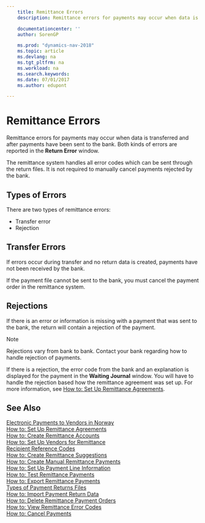 ```yaml
---
    title: Remittance Errors
    description: Remittance errors for payments may occur when data is transferred and after payments have been sent to the bank. Both kinds of errors are reported in the **Return Error** window.

    documentationcenter: ''
    author: SorenGP

    ms.prod: "dynamics-nav-2018"
    ms.topic: article
    ms.devlang: na
    ms.tgt_pltfrm: na
    ms.workload: na
    ms.search.keywords:
    ms.date: 07/01/2017
    ms.author: edupont

---
```

# Remittance Errors
Remittance errors for payments may occur when data is transferred and after payments have been sent to the bank. Both kinds of errors are reported in the **Return Error** window.  

The remittance system handles all error codes which can be sent through the return files. It is not required to manually cancel payments rejected by the bank.  

## Types of Errors  
There are two types of remittance errors:  

- Transfer error  
- Rejection  

## Transfer Errors  
If errors occur during transfer and no return data is created, payments have not been received by the bank.  

If the payment file cannot be sent to the bank, you must cancel the payment order in the remittance system.  

## Rejections  
If there is an error or information is missing with a payment that was sent to the bank, the return will contain a rejection of the payment.  

> [!NOTE]  
>  Rejections vary from bank to bank. Contact your bank regarding how to handle rejection of payments.  

If there is a rejection, the error code from the bank and an explanation is displayed for the payment in the **Waiting Journal** window. You will have to handle the rejection based how the remittance agreement was set up. For more information, see [How to: Set Up Remittance Agreements](how-to-set-up-remittance-agreements.md).  

## See Also  
 [Electronic Payments to Vendors in Norway](electronic-payments-to-vendors-in-norway.md)   
 [How to: Set Up Remittance Agreements](how-to-set-up-remittance-agreements.md)   
 [How to: Create Remittance Accounts](how-to-create-remittance-accounts.md)   
 [How to: Set Up Vendors for Remittance](how-to-set-up-vendors-for-remittance.md)   
 [Recipient Reference Codes](recipient-reference-codes.md)   
 [How to: Create Remittance Suggestions](how-to-create-remittance-suggestions.md)   
 [How to: Create Manual Remittance Payments](how-to-create-manual-remittance-payments.md)   
 [How to: Set Up Payment Line Information](how-to-set-up-payment-line-information.md)   
 [How to: Test Remittance Payments](how-to-test-remittance-payments.md)   
 [How to: Export Remittance Payments](how-to-export-remittance-payments.md)   
 [Types of Payment Returns Files](types-of-payment-returns-files.md)   
 [How to: Import Payment Return Data](how-to-import-payment-return-data.md)   
 [How to: Delete Remittance Payment Orders](how-to-delete-remittance-payment-orders.md)   
 [How to: View Remittance Error Codes](how-to-view-remittance-error-codes.md)   
 [How to: Cancel Payments](how-to-cancel-payments.md)
